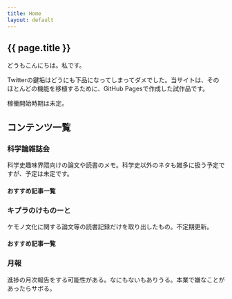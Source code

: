 ```yaml
---
title: Home
layout: default
---
```


## {{ page.title }}

どうもこんにちは。私です。

Twitterの鍵垢はどうにも下品になってしまってダメでした。当サイトは、そのほとんどの機能を移植するために、GitHub Pagesで作成した試作品です。

稼働開始時期は未定。

## コンテンツ一覧
### 科学論雑誌会
科学史趣味界隈向けの論文や読書のメモ。科学史以外のネタも雑多に扱う予定ですが、予定は未定です。

#### おすすめ記事一覧

### キプラのけものーと
ケモノ文化に関する論文等の読書記録だけを取り出したもの。不定期更新。

#### おすすめ記事一覧

### 月報
進捗の月次報告をする可能性がある。なにもないもありうる。本業で嫌なことがあったらサボる。